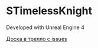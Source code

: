 # STimelessKnight

Developed with Unreal Engine 4

[Доска в трелло с issues](https://trello.com/b/gd4jGsbX/game-pm)
